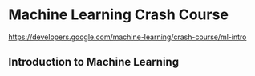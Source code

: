 # Machine Learning Crash Course
<https://developers.google.com/machine-learning/crash-course/ml-intro>

## Introduction to Machine Learning
